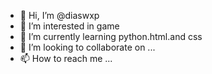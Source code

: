 - 👋 Hi, I’m @diaswxp
- 👀 I’m interested in game
- 🌱 I’m currently learning python.html.and css
- 💞️ I’m looking to collaborate on ...
- 📫 How to reach me ...

<!---
diaswxp/diaswxp is a ✨ special ✨ repository because its `README.md` (this file) appears on your GitHub profile.
You can click the Preview link to take a look at your changes.
--->

